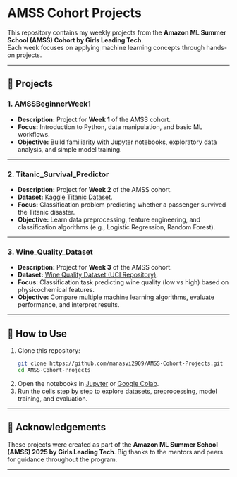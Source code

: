 
# AMSS Cohort Projects

This repository contains my weekly projects from the **Amazon ML Summer School (AMSS) Cohort by Girls Leading Tech**.  
Each week focuses on applying machine learning concepts through hands-on projects.

---

## 📂 Projects

### 1. AMSSBeginnerWeek1
- **Description:** Project for **Week 1** of the AMSS cohort.  
- **Focus:** Introduction to Python, data manipulation, and basic ML workflows.  
- **Objective:** Build familiarity with Jupyter notebooks, exploratory data analysis, and simple model training.

---

### 2. Titanic_Survival_Predictor
- **Description:** Project for **Week 2** of the AMSS cohort.  
- **Dataset:** [Kaggle Titanic Dataset](https://www.kaggle.com/c/titanic).  
- **Focus:** Classification problem predicting whether a passenger survived the Titanic disaster.  
- **Objective:** Learn data preprocessing, feature engineering, and classification algorithms (e.g., Logistic Regression, Random Forest).

---

### 3. Wine_Quality_Dataset
- **Description:** Project for **Week 3** of the AMSS cohort.  
- **Dataset:** [Wine Quality Dataset (UCI Repository)](https://archive.ics.uci.edu/ml/datasets/Wine+Quality).  
- **Focus:** Classification task predicting wine quality (low vs high) based on physicochemical features.  
- **Objective:** Compare multiple machine learning algorithms, evaluate performance, and interpret results.

---

## 🚀 How to Use
1. Clone this repository:
   ```bash
   git clone https://github.com/manasvi2909/AMSS-Cohort-Projects.git
   cd AMSS-Cohort-Projects

2. Open the notebooks in [Jupyter](https://jupyter.org/) or [Google Colab](https://colab.research.google.com/).
3. Run the cells step by step to explore datasets, preprocessing, model training, and evaluation.

---

## 📌 Acknowledgements

These projects were created as part of the **Amazon ML Summer School (AMSS) 2025 by Girls Leading Tech**.
Big thanks to the mentors and peers for guidance throughout the program.

---



